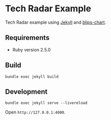 # Tech Radar Example

Tech Radar example using [Jekyll](https://jekyllrb.com/) and [blips-chart](https://github.com/davideicardi/blips-chart).

## Requirements

- Ruby version 2.5.0

## Build

```
bundle exec jekyll build
```

## Development

```
bundle exec jekyll serve --livereload
```

Open `http://127.0.0.1:4000`.